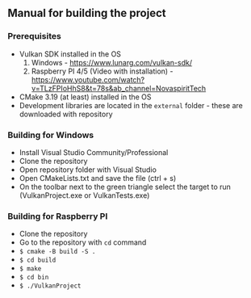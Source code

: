 ## Manual for building the project
### Prerequisites
* Vulkan SDK installed in the OS
    1) Windows - https://www.lunarg.com/vulkan-sdk/
    2) Raspberry PI 4/5 (Video with installation) - https://www.youtube.com/watch?v=TLzFPIoHhS8&t=78s&ab_channel=NovaspiritTech
* CMake 3.19 (at least) installed in the OS
* Development libraries are located in the `external` folder - these are downloaded with repository


### Building for Windows
* Install Visual Studio Community/Professional
* Clone the repository
* Open repository folder with Visual Studio
* Open CMakeLists.txt and save the file (ctrl + s)
* On the toolbar next to the green triangle select the target to run (VulkanProject.exe or VulkanTests.exe)

### Building for Raspberry PI
* Clone the repository
* Go to the repository with `cd` command
* `$ cmake -B build -S .`
* `$ cd build`
* `$ make`
* `$ cd bin`
* `$ ./VulkanProject`